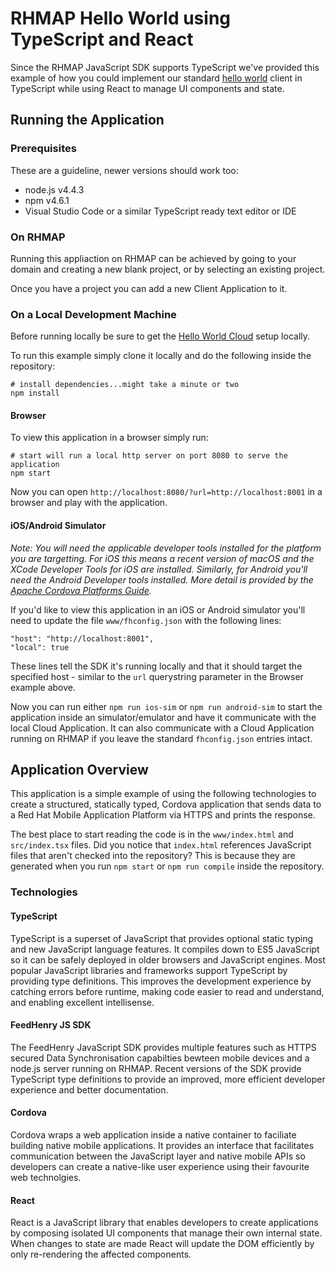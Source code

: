 # RHMAP Hello World using TypeScript and React
Since the RHMAP JavaScript SDK supports TypeScript we've provided this example
of how you could implement our standard [hello world](https://github.com/feedhenry-templates/helloworld-app)
client in TypeScript while using React to manage UI components and state.


## Running the Application

### Prerequisites
These are a guideline, newer versions should work too:

* node.js v4.4.3
* npm v4.6.1
* Visual Studio Code or a similar TypeScript ready text editor or IDE

### On RHMAP
Running this appliaction on RHMAP can be achieved by going to your domain and
creating a new blank project, or by selecting an existing project.

Once you have a project you can add a new Client Application to it.

### On a Local Development Machine
Before running locally be sure to get the [Hello World Cloud](https://github.com/feedhenry-templates/helloworld-cloud) setup locally.

To run this example simply clone it locally and do the following inside the
repository:

```
# install dependencies...might take a minute or two
npm install
```

#### Browser
To view this application in a browser simply run: 

```
# start will run a local http server on port 8080 to serve the application
npm start
```

Now you can open `http://localhost:8080/?url=http://localhost:8001` in a browser
and play with the application.


#### iOS/Android Simulator

_Note: You will need the applicable developer tools installed for the platform
you are targetting. For iOS this means a recent version of macOS and the XCode
Developer Tools for iOS are installed. Similarly, for Android you'll need the
Android Developer tools installed. More detail is provided by the
[Apache Cordova Platforms Guide](https://cordova.apache.org/docs/en/latest/guide/platforms/android/)._

If you'd like to view this application in an iOS or Android simulator you'll
need to update the file `www/fhconfig.json` with the following lines:

```
"host": "http://localhost:8001",
"local": true
```

These lines tell the SDK it's running locally and that it should target the
specified host - similar to the `url` querystring parameter in the Browser
example above.

Now you can run either `npm run ios-sim` or `npm run android-sim` to start the
application inside an simulator/emulator and have it communicate with the local
Cloud Application. It can also communicate with a Cloud Application running on
RHMAP if you leave the standard `fhconfig.json` entries intact.


## Application Overview
This application is a simple example of using the following technologies to
create a structured, statically typed, Cordova application that sends data to
a Red Hat Mobile Application Platform via HTTPS and prints the response.

The best place to start reading the code is in the `www/index.html` and
`src/index.tsx` files. Did you notice that `index.html` references JavaScript
files that aren't checked into the repository? This is because they are
generated when you run `npm start` or `npm run compile` inside the repository.

### Technologies

#### TypeScript
TypeScript is a superset of JavaScript that provides optional static typing and
new JavaScript language features. It compiles down to ES5 JavaScript so it can
be safely deployed in older browsers and JavaScript engines. Most popular
JavaScript libraries and frameworks support TypeScript by providing type
definitions. This improves the development experience by catching errors before
runtime, making code easier to read and understand, and enabling excellent
intellisense.

#### FeedHenry JS SDK
The FeedHenry JavaScript SDK provides multiple features such as HTTPS secured
Data Synchronisation capabilties bewteen mobile devices and a node.js server
running on RHMAP. Recent versions of the SDK provide TypeScript type definitions
to provide an improved, more efficient developer experience and better
documentation.

#### Cordova
Cordova wraps a web application inside a native container to faciliate building
native mobile applications. It provides an interface that facilitates
communication between the JavaScript layer and native mobile APIs so developers
can create a native-like user experience using their favourite web technolgies.

#### React
React is a JavaScript library that enables developers to create applications
by composing isolated UI components that manage their own internal state. When
changes to state are made React will update the DOM efficiently by only
re-rendering the affected components.